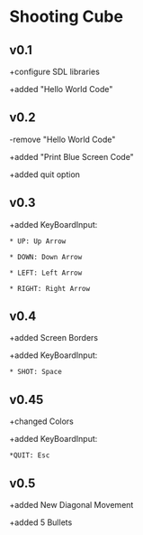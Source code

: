 # Shooting Cube
## v0.1
+configure SDL libraries

+added "Hello World Code"

## v0.2
-remove "Hello World Code"

+added "Print Blue Screen Code"

+added quit option

## v0.3
+added KeyBoardInput:

	* UP: Up Arrow
	
	* DOWN: Down Arrow
	
	* LEFT: Left Arrow
	
	* RIGHT: Right Arrow

## v0.4
+added Screen Borders

+added KeyBoardInput:

	* SHOT: Space

## v0.45
+changed Colors

+added KeyBoardInput:

	*QUIT: Esc
	
## v0.5
+added New Diagonal Movement

+added 5 Bullets
